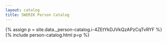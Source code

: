 ```yaml
---
layout: catalog
title: SWERIK Person Catalog
---
```

{% assign p = site.data._person-catalog.i-4ZEtYkDJVkQzAPzCqTvRYF %}
{% include person-catalog.html p=p %}

